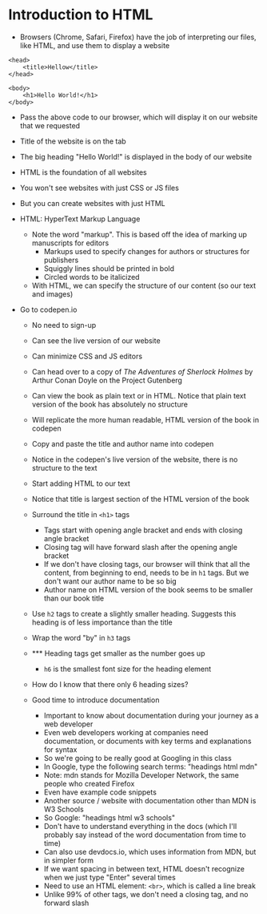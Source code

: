 # Introduction to HTML

- Browsers (Chrome, Safari, Firefox) have the job of interpreting our files, like HTML, and use them to display a website

```
<head>
    <title>Hellow</title>
</head>

<body>
    <h1>Hello World!</h1>
</body>
```

- Pass the above code to our browser, which will display it on our website that we requested
- Title of the website is on the tab
- The big heading "Hello World!" is displayed in the body of our website

- HTML is the foundation of all websites
- You won't see websites with just CSS or JS files
- But you can create websites with just HTML

- HTML: HyperText Markup Language
    - Note the word "markup". This is based off the idea of marking up manuscripts for editors
        - Markups used to specify changes for authors or structures for publishers
        - Squiggly lines should be printed in bold
        - Circled words to be italicized
    - With HTML, we can specify the structure of our content (so our text and images)

- Go to codepen.io
    - No need to sign-up
    - Can see the live version of our website
    - Can minimize CSS and JS editors
    - Can head over to a copy of _The Adventures of Sherlock Holmes_ by Arthur Conan Doyle on the Project Gutenberg
    - Can view the book as plain text or in HTML. Notice that plain text version of the book has absolutely no structure
    - Will replicate the more human readable, HTML version of the book in codepen
    - Copy and paste the title and author name into codepen
    - Notice in the codepen's live version of the website, there is no structure to the text
    - Start adding HTML to our text
    - Notice that title is largest section of the HTML version of the book
    - Surround the title in `<h1>` tags
        - Tags start with opening angle bracket and ends with closing angle bracket
        - Closing tag will have forward slash after the opening angle bracket
        - If we don't have closing tags, our browser will think that all the content, from beginning to end, needs to be in `h1` tags. But we don't want our author name to be so big
        - Author name on HTML version of the book seems to be smaller than our book title
    - Use `h2` tags to create a slightly smaller heading. Suggests this heading is of less importance than the title
    - Wrap the word "by" in `h3` tags
    - *** Heading tags get smaller as the number goes up
        - `h6` is the smallest font size for the heading element

    - How do I know that there only 6 heading sizes?
    - Good time to introduce documentation
         - Important to know about documentation during your journey as a web developer
         - Even web developers working at companies need documentation, or documents with key terms and explanations for syntax
         - So we're going to be really good at Googling in this class
         - In Google, type the following search terms: "headings html mdn"
         - Note: mdn stands for Mozilla Developer Network, the same people who created Firefox
         - Even have example code snippets
         - Another source / website with documentation other than MDN is W3 Schools
         - So Google: "headings html w3 schools"
         - Don't have to understand everything in the docs (which I'll probably say instead of the word documentation from time to time)
         - Can also use devdocs.io, which uses information from MDN, but in simpler form
         - If we want spacing in between text, HTML doesn't recognize when we just type "Enter" several times
         - Need to use an HTML element: `<br>`, which is called a line break
         - Unlike 99% of other tags, we don't need a closing tag, and no forward slash
